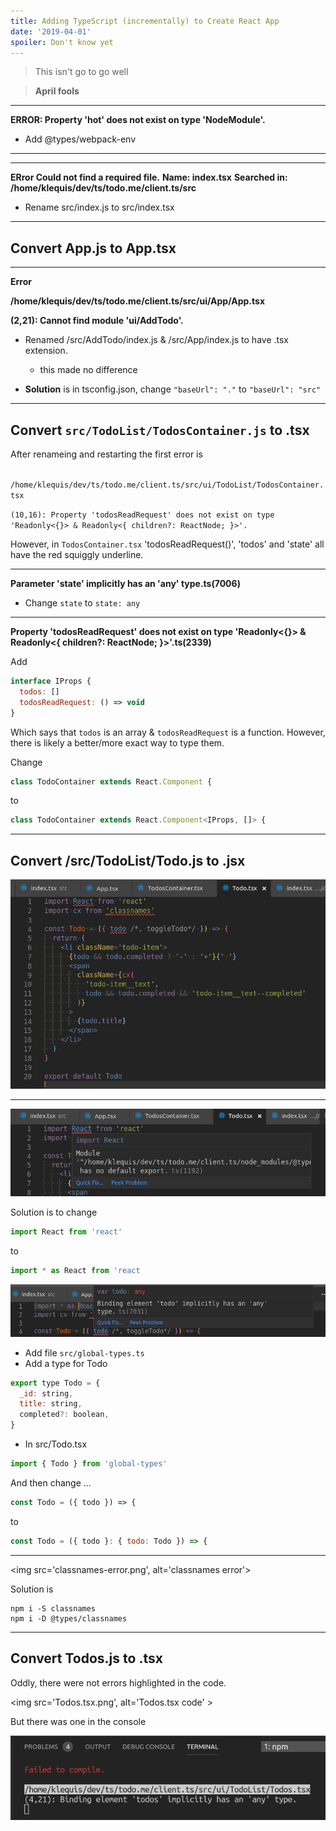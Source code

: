 ```yaml
---
title: Adding TypeScript (incrementally) to Create React App
date: '2019-04-01'
spoiler: Don't know yet
---
```


> This isn't go to go well

> __April fools__


<hr/>

**ERROR: Property 'hot' does not exist on type 'NodeModule'.**

- Add @types/webpack-env

<hr/>


<hr>

**ERror Could not find a required file.**
  **Name: index.tsx**
  **Searched in: /home/klequis/dev/ts/todo.me/client.ts/src**

- Rename src/index.js to src/index.tsx
<hr>

## Convert App.js to App.tsx

<hr>

**Error**

**/home/klequis/dev/ts/todo.me/client.ts/src/ui/App/App.tsx**

**(2,21): Cannot find module 'ui/AddTodo'.**

- Renamed /src/AddTodo/index.js & /src/App/index.js to have .tsx extension.
  - this made no difference

- **Solution** is in tsconfig.json, change
`"baseUrl": "."` to `"baseUrl": "src"`

<hr>

## Convert `src/TodoList/TodosContainer.js` to .tsx

After renameing and restarting the first error is

`
/home/klequis/dev/ts/todo.me/client.ts/src/ui/TodoList/TodosContainer.tsx`

`(10,16): Property 'todosReadRequest' does not exist on type 'Readonly<{}> & Readonly<{ children?: ReactNode; }>'.
`

However, in `TodosContainer.tsx` 'todosReadRequest()', 'todos' and 'state' all have the red squiggly underline.

<hr>

**Parameter 'state' implicitly has an 'any' type.ts(7006)**

- Change `state` to `state: any`

<hr>

**Property 'todosReadRequest' does not exist on type 'Readonly<{}> & Readonly<{ children?: ReactNode; }>'.ts(2339)**

Add

```js
interface IProps {
  todos: []
  todosReadRequest: () => void
}
```

Which says that `todos` is an array & `todosReadRequest` is a function. However, there is likely a better/more exact way to type them.

Change

```js
class TodoContainer extends React.Component {
```

to

```js
class TodoContainer extends React.Component<IProps, []> {
```

<hr/>

## Convert /src/TodoList/Todo.js to .jsx

<img src='convert-Todo.js.png' alt='showing code module'>

<hr>

<img src='import-react-error.png' src='import react error'>

Solution is to change

```js
import React from 'react'
```
to
```js
import * as React from 'react
```

<img src='todo-has-implicit-any.png' alt='todo has implicit any error'>

- Add file `src/global-types.ts`
- Add a type for Todo
```js
export type Todo = {
  _id: string,
  title: string,
  completed?: boolean,
}
```
- In src/Todo.tsx
```js
import { Todo } from 'global-types'
```
And then change ...
```js
const Todo = ({ todo }) => {
```
to
```js
const Todo = ({ todo }: { todo: Todo }) => {
```


<hr>

<img src='classnames-error.png', alt='classnames error'>

Solution is

```
npm i -S classnames
npm i -D @types/classnames
```

<hr>

## Convert Todos.js to .tsx

Oddly, there were not errors highlighted in the code.

<img src='Todos.tsx.png', alt='Todos.tsx code' >

But there was one in the console

<img src='Todos.tsx.console-error.png' alt='Todos.tsx error in console'>